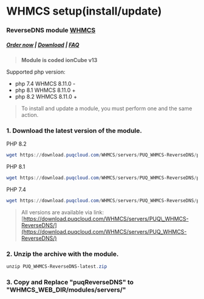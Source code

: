 # WHMCS setup(install/update)

### ReverseDNS module **[WHMCS](https://puqcloud.com/link.php?id=77)**
#####  [Order now](https://puqcloud.com/whmcs-module-reversedns.php) | [Download](https://download.puqcloud.com/WHMCS/servers/PUQ_WHMCS-ReverseDNS/) | [FAQ](https://faq.puqcloud.com/)

>**Module is coded ionCube v13**

Supported php version:

- php 7.4 WHMCS 8.11.0 -
- php 8.1 WHMCS 8.11.0 +
- php 8.2 WHMCS 8.11.0 +

>To install and update a module, you must perform one and the same action.

### 1. Download the latest version of the module.

PHP 8.2

```Powershell
wget https://download.puqcloud.com/WHMCS/servers/PUQ_WHMCS-ReverseDNS/php82/PUQ_WHMCS-ReverseDNS-latest.zip
```

PHP 8.1

```Powershell
wget https://download.puqcloud.com/WHMCS/servers/PUQ_WHMCS-ReverseDNS/php81/PUQ_WHMCS-ReverseDNS-latest.zip
```

PHP 7.4

```Powershell
wget https://download.puqcloud.com/WHMCS/servers/PUQ_WHMCS-ReverseDNS/php74/PUQ_WHMCS-ReverseDNS-latest.zip
```

>All versions are available via link: [https://download.puqcloud.com/WHMCS/servers/PUQ\_WHMCS-ReverseDNS/](https://download.puqcloud.com/WHMCS/servers/PUQ_WHMCS-ReverseDNS/)

### 2. Unzip the archive with the module.

```Powershell
unzip PUQ_WHMCS-ReverseDNS-latest.zip
```

### 3. Copy and Replace "puqReverseDNS" to "WHMCS\_WEB\_DIR/modules/servers/"